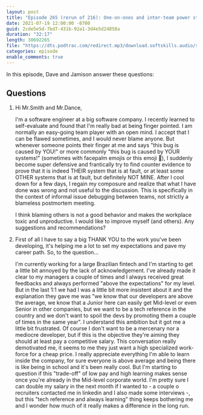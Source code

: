 ```yaml
---
layout: post
title: "Episode 265 (rerun of 216): One-on-ones and inter-team power struggles"
date: 2021-07-19 12:00:00 -0700
guid: 2cde5e5d-7bd7-431b-92a1-3d4e5d24858a
duration: "32:17"
length: 30692265
file: "https://dts.podtrac.com/redirect.mp3/download.softskills.audio/sse-265.mp3"
categories: episode
enable_comments: true
---
```


In this episode, Dave and Jamison answer these questions:

## Questions

1. Hi Mr.Smith and Mr.Dance,
   
   I'm a software engineer at a big software company. I recently learned to self-evaluate and found that I'm really bad at being finger pointed. I am normally an easy-going team player with an open mind. I accept that I can be flawed sometimes, and I would never blame anyone. But whenever someone points their finger at me and says "this bug is caused by YOU!" or more commonly "this bug is caused by YOUR systems!" (sometimes with facepalm emojis or this emoji 🤷), I suddenly become super defensive and frantically try to find counter evidence to prove that it is indeed THEIR system that is at fault, or at least some OTHER systems that is at fault, but definitely NOT MINE. After I cool down for a few days, I regain my composure and realize that what I have done was wrong and not useful to the discussion. This is specifically in the context of informal issue debugging between teams, not strictly a blameless postmortem meeting.
   
   I think blaming others is not a good behavior and makes the workplace toxic and unproductive. I would like to improve myself (and others). Any suggestions and recommendations?


2. First of all I have to say a big THANK YOU to the work you've been developing, it's helping me a lot to set my expectations and pave my career path. So, to the question...
   
   I'm currently working for a large Brazilian fintech and I'm starting to get a little bit annoyed by the lack of acknowledgement. I've already made it clear to my managers a couple of times and I always received great feedbacks and always performed "above the expectations" for my level. But in the last 1:1 we had I was a little bit more insistent about it and the explanation they gave me was "we know that our developers are above the average, we know that a Junior here can easily get Mid-level or even Senior in other companies, but we want to be a tech reference in the country and we don't want to spoil the devs by promoting them a couple of times in the same year". I understand this ambition but it got me a little bit frustrated. Of course I don't want to be a mercenary nor a mediocre developer, but if this is the objective they're aiming they should at least pay a competitive salary. This conversation really demotivated me, it seems to me they just want a high specialized work-force for a cheap price. I really appreciate everything I'm able to learn inside the company, for sure everyone is above average and being there is like being in school and it's been really cool. But I'm starting to question if this "trade-off" of low pay and high learning makes sense once you're already in the Mid-level corporate world. I'm pretty sure I can double my salary in the next month if I wanted to - a couple o recruiters contacted me in linkedin and I also made some interviews -, but this "tech reference and always learning" thing keeps bothering me and I wonder how much of it really makes a difference in the long run.
